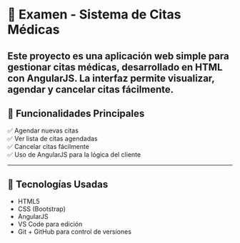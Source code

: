 # 🏥 Examen - Sistema de Citas Médicas

Este proyecto es una aplicación web simple para **gestionar citas médicas**, desarrollado en HTML con AngularJS. La interfaz permite visualizar, agendar y cancelar citas fácilmente.
---

## 🧠 Funcionalidades Principales

✅ Agendar nuevas citas  
✅ Ver lista de citas agendadas  
✅ Cancelar citas fácilmente  
✅ Uso de AngularJS para la lógica del cliente

---

## 🎯 Tecnologías Usadas

- HTML5  
- CSS (Bootstrap)  
- AngularJS  
- VS Code para edición  
- Git + GitHub para control de versiones  
